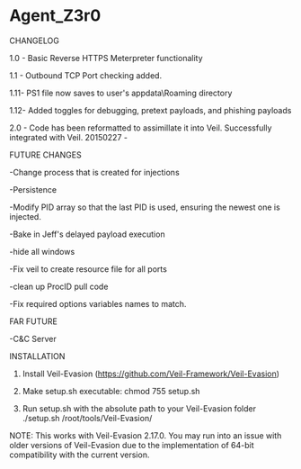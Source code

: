 # Agent_Z3r0

CHANGELOG

1.0 - Basic Reverse HTTPS Meterpreter functionality

1.1 - Outbound TCP Port checking added. 

1.11- PS1 file now saves to user's appdata\Roaming directory

1.12- Added toggles for debugging, pretext payloads, and phishing payloads 

2.0 - Code has been reformatted to assimillate it into Veil. Successfully integrated with Veil.
20150227 - 

FUTURE CHANGES

-Change process that is created for injections

-Persistence

-Modify PID array so that the last PID is used, ensuring the newest one is injected.

-Bake in Jeff's delayed payload execution

-hide all windows

-Fix veil to create resource file for all ports

-clean up ProcID pull code

-Fix required options variables names to match.

FAR FUTURE

-C&C Server


INSTALLATION

1. Install Veil-Evasion (https://github.com/Veil-Framework/Veil-Evasion)

2. Make setup.sh executable:
chmod 755 setup.sh

3. Run setup.sh with the absolute path to your Veil-Evasion folder
./setup.sh /root/tools/Veil-Evasion/ 

NOTE: This works with Veil-Evasion 2.17.0. You may run into an issue with older versions of Veil-Evasion due to the implementation of 64-bit compatibility with the current version.
